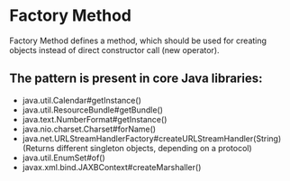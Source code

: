# Factory Method

Factory Method defines a method, which should be used for creating objects instead of direct constructor call (new operator). 

## The pattern is present in core Java libraries:

- java.util.Calendar#getInstance()
- java.util.ResourceBundle#getBundle()
- java.text.NumberFormat#getInstance()
- java.nio.charset.Charset#forName()
- java.net.URLStreamHandlerFactory#createURLStreamHandler(String) (Returns different singleton objects, depending on a protocol)
- java.util.EnumSet#of()
- javax.xml.bind.JAXBContext#createMarshaller()
